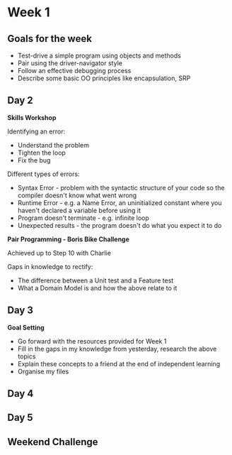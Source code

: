 # Week 1

## Goals for the week

- Test-drive a simple program using objects and methods
- Pair using the driver-navigator style
- Follow an effective debugging process
- Describe some basic OO principles like encapsulation, SRP

## Day 2

**Skills Workshop**

Identifying an error:
- Understand the problem
- Tighten the loop
- Fix the bug

Different types of errors:
- Syntax Error - problem with the syntactic structure of your code so the compiler doesn't know what went wrong
- Runtime Error - e.g. a Name Error, an uninitialized constant where you haven't declared a variable before using it
- Program doesn't terminate - e.g. infinite loop
- Unexpected results - the program doesn't do what you expect it to do

**Pair Programming - Boris Bike Challenge**

Achieved up to Step 10 with Charlie

Gaps in knowledge to rectify:
- The difference between a Unit test and a Feature test
- What a Domain Model is and how the above relate to it

## Day 3

**Goal Setting**
- Go forward with the resources provided for Week 1
- Fill in the gaps in my knowledge from yesterday, research the above topics
- Explain these concepts to a friend at the end of independent learning
- Organise my files

## Day 4

## Day 5

## Weekend Challenge
